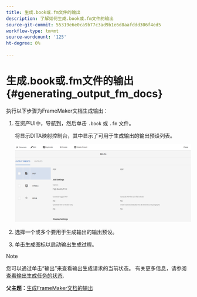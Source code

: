 ```yaml
---
title: 生成.book或.fm文件的输出
description: 了解如何生成.book或.fm文件的输出
source-git-commit: 55319e6e0ca9b77c3ad9b1e6d8aafddd306f4ed5
workflow-type: tm+mt
source-wordcount: '125'
ht-degree: 0%

---
```



# 生成.book或.fm文件的输出 {#generating_output_fm_docs}

执行以下步骤为FrameMaker文档生成输出：

1. 在资产UI中，导航到，然后单击 `.book` 或 `.fm` 文件。

   将显示DITA映射控制台，其中显示了可用于生成输出的输出预设列表。

   ![](images/publish-fm-doc.png)

1. 选择一个或多个要用于生成输出的输出预设。

1. 单击生成图标以启动输出生成过程。


>[!NOTE]
>
> 您可以通过单击“输出”来查看输出生成请求的当前状态。 有关更多信息，请参阅 [查看输出生成任务的状态](fm-output-view-status.md).

**父主题：**[&#x200B;生成FrameMaker文档的输出](fm-output-generatation.md)

